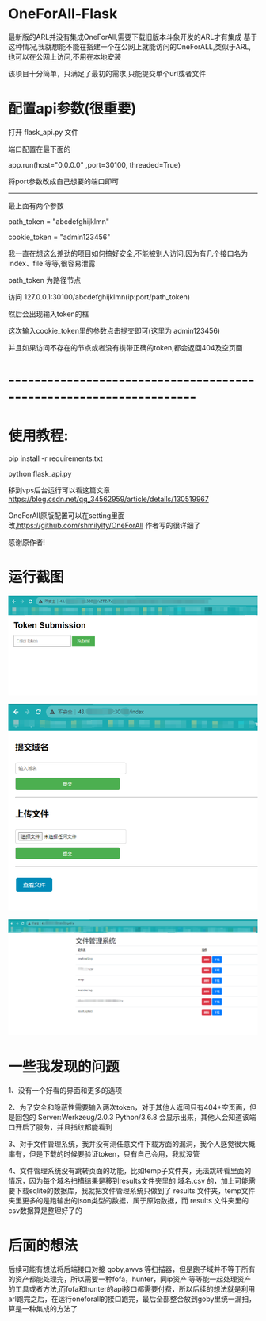 # OneForAll-Flask
最新版的ARL并没有集成OneForAll,需要下载旧版本斗象开发的ARL才有集成
基于这种情况,我就想能不能在搭建一个在公网上就能访问的OneForALL,类似于ARL,也可以在公网上访问,不用在本地安装

该项目十分简单，只满足了最初的需求,只能提交单个url或者文件

# 配置api参数(很重要)

打开 flask_api.py 文件

端口配置在最下面的

app.run(host="0.0.0.0" ,port=30100, threaded=True)

将port参数改成自己想要的端口即可

------------------------------------------------------

最上面有两个参数

path_token = "abcdefghijklmn"

cookie_token = "admin123456"

我一直在想这么差劲的项目如何搞好安全,不能被别人访问,因为有几个接口名为index、file 等等,很容易泄露



path_token 为路径节点

访问 127.0.0.1:30100/abcdefghijklmn(ip:port/path_token)



然后会出现输入token的框

这次输入cookie_token里的参数点击提交即可(这里为 admin123456)

并且如果访问不存在的节点或者没有携带正确的token,都会返回404及空页面
# -------------------------------------------------------------------


# 使用教程:

pip install -r requirements.txt

python flask_api.py

移到vps后台运行可以看这篇文章 https://blog.csdn.net/qq_34562959/article/details/130519967

OneForAll原版配置可以在setting里面改,https://github.com/shmilylty/OneForAll 作者写的很详细了

感谢原作者!

# 运行截图

![1.png](https://github.com/MentalityXt/OneForAll-Flask/blob/main/images/1.png)


![2.png](https://github.com/MentalityXt/OneForAll-Flask/blob/main/images/2.png)


![3.png](https://github.com/MentalityXt/OneForAll-Flask/blob/main/images/3.png)

# 一些我发现的问题

1、没有一个好看的界面和更多的选项

2、为了安全和隐蔽性需要输入两次token，对于其他人返回只有404+空页面，但是回包的 Server:Werkzeug/2.0.3 Python/3.6.8 会显示出来，其他人会知道该端口开启了服务，并且指纹都能看到

3、对于文件管理系统，我并没有测任意文件下载方面的漏洞，我个人感觉很大概率有，但是下载的时候要验证token，只有自己会用，我就没管

4、文件管理系统没有跳转页面的功能，比如temp子文件夹，无法跳转看里面的情况，因为每个域名扫描结果是移到results文件夹里的 域名.csv 的，加上可能需要下载sqlite的数据库，我就把文件管理系统只做到了 results 文件夹，temp文件夹里更多的是跑输出的json类型的数据，属于原始数据，而 results 文件夹里的csv数据算是整理好了的

# 后面的想法

后续可能有想法将后端接口对接 goby,awvs 等扫描器，但是跑子域并不等于所有的资产都能处理完，所以需要一种fofa，hunter，同ip资产 等等能一起处理资产的工具或者方法,而fofa和hunter的api接口都需要付费，所以后续的想法就是利用arl跑完之后，在运行oneforall的接口跑完，最后全部整合放到goby里统一漏扫，算是一种集成的方法了

